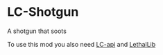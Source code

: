 # LC-Shotgun
A shotgun that soots

To use this mod you also need [LC-api](https://thunderstore.io/c/lethal-company/p/2018/LC_API/) and [LethalLib](https://thunderstore.io/c/lethal-company/p/Evaisa/LethalLib/)
